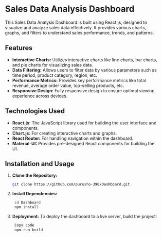 # Sales Data Analysis Dashboard

This Sales Data Analysis Dashboard is built using React.js, designed to visualize and analyze sales data effectively. It provides various charts, graphs, and filters to understand sales performance, trends, and patterns.

## Features

- **Interactive Charts:** Utilizes interactive charts like line charts, bar charts, and pie charts for visualizing sales data.
- **Data Filtering:** Allows users to filter data by various parameters such as time period, product category, region, etc.
- **Performance Metrics:** Provides key performance metrics like total revenue, average order value, top-selling products, etc.
- **Responsive Design:** Fully responsive design to ensure optimal viewing experience across devices.

## Technologies Used

- **React.js:** The JavaScript library used for building the user interface and components.
- **Chart.js:** For creating interactive charts and graphs.
- **React Router:** For handling navigation within the dashboard.
- **Material-UI:** Provides pre-designed React components for building the UI.

## Installation and Usage

1. **Clone the Repository:**
   ```bash
   git clone https://github.com/purusho-390/Dashboard.git
   
2. **Install Dependencies:**
   ```bash
    cd Dashboard
    npm install
3. **Deployment:**
   To deploy the dashboard to a live server, build the project:
   ```bash
    Copy code
    npm run build
